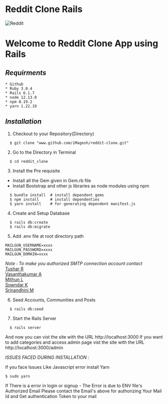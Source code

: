# Reddit Clone Rails
![Reddit](https://play-lh.googleusercontent.com/MDRjKWEIHO9cGiWt-tlvOGpAP3x14_89jwAT-nQTS6Fra-gxfakizwJ3NHBTClNGYK4)
<br />
<h1> Welcome to Reddit Clone App using Rails </h1>

## _Requirments_
```
* Github
* Ruby 3.0.4
* Rails 6.1.7
* node 12.13.0
* npm 8.19.2
* yarn 1.22.19
```

## _Installation_
1. Checkout to your Repository(Directory)
```
  $ git clone "www.github.com/iMagesh/reddit-clone.git"
```
2. Go to the Directory in Terminal
```
  $ cd reddit_clone
```
3. Install the Pre requisite
  - Install all the Gem given in Gem.rb file
  - Install Bootstrap and other js libraries as node modules using npm
```
  $ bundle install  # install dependent gems
  $ npm install     # install dependenties
  $ yarn install    # for generating dependent manifest.js
```
4. Create and Setup Database
```
  $ rails db:create
  $ rails db:migrate
```
5. Add .env file at root directory path  
```
MAILGUN_USERNAME=xxxx
MAILGUN_PASSWORD=xxxx
MAILGUN_DOMAIN=xxxx
```
*Note : To make you authorized SMTP connection account contact*  
  [Tushar R](https://github.com/tusharravindran)  
  [Vasanthakumar A](https://github.com/vasanthakumar-a)  
  [Mithun L](https://github.com/mithun30052001)  
  [Sowndar K](https://github.com/ksowndar)  
  [Srinandhini M](https://github.com/srinandhiniM)  
    
6. Seed Accounts, Communities and Posts
```
  $ rails db:seed
```
7. Start the Rails Server
```
  $ rails server
```
And now you can vist the site with the URL http://localhost:3000
If you want to add categories and access admin page vist the site with the URL http://localhost:3000/admin

*ISSUES FACED DURING INSTALLATION :*

If you face Issues Like Javascript error install Yarn 
`````````````````````````````````
$ sudo yarn
`````````````````````````````````
If There is a error in login or signup - The Error is due to ENV file's Authorized Email Please contact the Email's above for authorizing Your Mail Id and Get authentication Token to your mail
